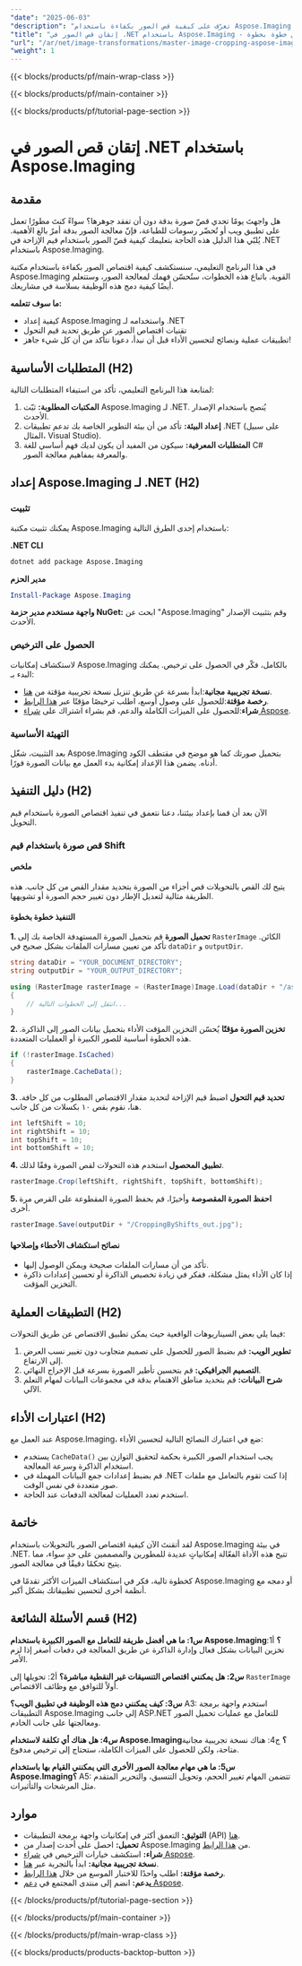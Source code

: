```yaml
---
"date": "2025-06-03"
"description": "تعرّف على كيفية قص الصور بكفاءة باستخدام Aspose.Imaging لـ .NET. يغطي هذا الدليل الإعداد والتقنيات والتطبيقات العملية."
"title": "إتقان قص الصور في .NET باستخدام Aspose.Imaging - دليل خطوة بخطوة"
"url": "/ar/net/image-transformations/master-image-cropping-aspose-imaging-dotnet/"
"weight": 1
---
```


{{< blocks/products/pf/main-wrap-class >}}

{{< blocks/products/pf/main-container >}}

{{< blocks/products/pf/tutorial-page-section >}}
# إتقان قص الصور في .NET باستخدام Aspose.Imaging

## مقدمة
هل واجهتَ يومًا تحدي قصّ صورة بدقة دون أن تفقد جوهرها؟ سواءً كنتَ مطورًا تعمل على تطبيق ويب أو تُحضّر رسومات للطباعة، فإنّ معالجة الصور بدقة أمرٌ بالغ الأهمية. يُلبّي هذا الدليل هذه الحاجة بتعليمك كيفية قصّ الصور باستخدام قيم الإزاحة في .NET باستخدام Aspose.Imaging.

في هذا البرنامج التعليمي، سنستكشف كيفية اقتصاص الصور بكفاءة باستخدام مكتبة Aspose.Imaging القوية. باتباع هذه الخطوات، ستُحسّن فهمك لمعالجة الصور، وستتعلم أيضًا كيفية دمج هذه الوظيفة بسلاسة في مشاريعك.

**ما سوف تتعلمه:**
- كيفية إعداد Aspose.Imaging واستخدامه لـ .NET
- تقنيات اقتصاص الصور عن طريق تحديد قيم التحول
- تطبيقات عملية ونصائح لتحسين الأداء
قبل أن نبدأ، دعونا نتأكد من أن كل شيء جاهز!

## المتطلبات الأساسية (H2)
لمتابعة هذا البرنامج التعليمي، تأكد من استيفاء المتطلبات التالية:

1. **المكتبات المطلوبة:** ثبّت Aspose.Imaging لـ .NET. يُنصح باستخدام الإصدار الأحدث.
2. **إعداد البيئة:** تأكد من أن بيئة التطوير الخاصة بك تدعم تطبيقات .NET (على سبيل المثال، Visual Studio).
3. **المتطلبات المعرفية:** سيكون من المفيد أن يكون لديك فهم أساسي للغة C# والمعرفة بمفاهيم معالجة الصور.

## إعداد Aspose.Imaging لـ .NET (H2)

### تثبيت
يمكنك تثبيت مكتبة Aspose.Imaging باستخدام إحدى الطرق التالية:

**.NET CLI**
```bash
dotnet add package Aspose.Imaging
```

**مدير الحزم**
```powershell
Install-Package Aspose.Imaging
```

**واجهة مستخدم مدير حزمة NuGet:** ابحث عن "Aspose.Imaging" وقم بتثبيت الإصدار الأحدث.

### الحصول على الترخيص
لاستكشاف إمكانيات Aspose.Imaging بالكامل، فكّر في الحصول على ترخيص. يمكنك البدء بـ:
- **نسخة تجريبية مجانية**:ابدأ بسرعة عن طريق تنزيل نسخة تجريبية مؤقتة من [هنا](https://releases.aspose.com/imaging/net/).
- **رخصة مؤقتة**:للحصول على وصول أوسع، اطلب ترخيصًا مؤقتًا عبر [هذا الرابط](https://purchase.aspose.com/temporary-license/).
- **شراء**:للحصول على الميزات الكاملة والدعم، قم بشراء اشتراك على [شراء Aspose](https://purchase.aspose.com/buy).

### التهيئة الأساسية
بعد التثبيت، شغّل Aspose.Imaging بتحميل صورتك كما هو موضح في مقتطف الكود أدناه. يضمن هذا الإعداد إمكانية بدء العمل مع بيانات الصورة فورًا.

## دليل التنفيذ (H2)
الآن بعد أن قمنا بإعداد بيئتنا، دعنا نتعمق في تنفيذ اقتصاص الصورة باستخدام قيم التحويل.

### قص صورة باستخدام قيم Shift
#### ملخص
يتيح لك القص بالتحويلات قص أجزاء من الصورة بتحديد مقدار القص من كل جانب. هذه الطريقة مثالية لتعديل الإطار دون تغيير حجم الصورة أو تشويهها.

#### التنفيذ خطوة بخطوة
**1. تحميل الصورة**
قم بتحميل الصورة المستهدفة الخاصة بك إلى `RasterImage` الكائن. تأكد من تعيين مسارات الملفات بشكل صحيح في `dataDir` و `outputDir`.

```csharp
string dataDir = "YOUR_DOCUMENT_DIRECTORY";
string outputDir = "YOUR_OUTPUT_DIRECTORY";

using (RasterImage rasterImage = (RasterImage)Image.Load(dataDir + "/aspose-logo.jpg"))
{
    // انتقل إلى الخطوات التالية...
}
```
**2. تخزين الصورة مؤقتًا**
يُحسّن التخزين المؤقت الأداء بتحميل بيانات الصور إلى الذاكرة. هذه الخطوة أساسية للصور الكبيرة أو العمليات المتعددة.

```csharp
if (!rasterImage.IsCached)
{
    rasterImage.CacheData();
}
```
**3. تحديد قيم التحول**
اضبط قيم الإزاحة لتحديد مقدار الاقتصاص المطلوب من كل حافة. هنا، نقوم بقص ١٠ بكسلات من كل جانب.

```csharp
int leftShift = 10;
int rightShift = 10;
int topShift = 10;
int bottomShift = 10;
```
**4. تطبيق المحصول**
استخدم هذه التحولات لقص الصورة وفقًا لذلك.

```csharp
rasterImage.Crop(leftShift, rightShift, topShift, bottomShift);
```
**5. احفظ الصورة المقصوصة**
وأخيرًا، قم بحفظ الصورة المقطوعة على القرص مرة أخرى.

```csharp
rasterImage.Save(outputDir + "/CroppingByShifts_out.jpg");
```
#### نصائح استكشاف الأخطاء وإصلاحها
- تأكد من أن مسارات الملفات صحيحة ويمكن الوصول إليها.
- إذا كان الأداء يمثل مشكلة، ففكر في زيادة تخصيص الذاكرة أو تحسين إعدادات ذاكرة التخزين المؤقت.

## التطبيقات العملية (H2)
فيما يلي بعض السيناريوهات الواقعية حيث يمكن تطبيق الاقتصاص عن طريق التحولات:
1. **تطوير الويب:** قم بضبط الصور للحصول على تصميم متجاوب دون تغيير نسب العرض إلى الارتفاع.
2. **التصميم الجرافيكي:** قم بتحسين تأطير الصورة بسرعة قبل الإخراج النهائي.
3. **شرح البيانات:** قم بتحديد مناطق الاهتمام بدقة في مجموعات البيانات لمهام التعلم الآلي.

## اعتبارات الأداء (H2)
عند العمل مع Aspose.Imaging، ضع في اعتبارك النصائح التالية لتحسين الأداء:
- يستخدم `CacheData()` يجب استخدام الصور الكبيرة بحكمة لتحقيق التوازن بين استخدام الذاكرة وسرعة المعالجة.
- قم بضبط إعدادات جمع البيانات المهملة في .NET إذا كنت تقوم بالتعامل مع ملفات صور متعددة في نفس الوقت.
- استخدم تعدد العمليات لمعالجة الدفعات عند الحاجة.

## خاتمة
لقد أتقنتَ الآن كيفية اقتصاص الصور بالتحويلات باستخدام Aspose.Imaging في بيئة .NET. تتيح هذه الأداة الفعّالة إمكانياتٍ عديدة للمطورين والمصممين على حدٍ سواء، مما يتيح تحكمًا دقيقًا في معالجة الصور.

كخطوة تالية، فكر في استكشاف الميزات الأكثر تقدمًا في Aspose.Imaging أو دمجه مع أنظمة أخرى لتحسين تطبيقاتك بشكل أكبر.

## قسم الأسئلة الشائعة (H2)
**س1: ما هي أفضل طريقة للتعامل مع الصور الكبيرة باستخدام Aspose.Imaging؟**
أ1: تخزين البيانات بشكل فعال وإدارة الذاكرة عن طريق المعالجة في دفعات أصغر إذا لزم الأمر.

**س2: هل يمكنني اقتصاص التنسيقات غير النقطية مباشرة؟**
أ2: تحويلها إلى `RasterImage` أولاً للتوافق مع وظائف الاقتصاص.

**س3: كيف يمكنني دمج هذه الوظيفة في تطبيق الويب؟**
A3: استخدم واجهة برمجة التطبيقات Aspose.Imaging إلى جانب ASP.NET للتعامل مع عمليات تحميل الصور ومعالجتها على جانب الخادم.

**س4: هل هناك أي تكلفة لاستخدام Aspose.Imaging؟**
ج4: هناك نسخة تجريبية مجانية متاحة، ولكن للحصول على الميزات الكاملة، ستحتاج إلى ترخيص مدفوع.

**س5: ما هي مهام معالجة الصور الأخرى التي يمكنني القيام بها باستخدام Aspose.Imaging؟**
A5: تتضمن المهام تغيير الحجم، وتحويل التنسيق، والتحرير المتقدم مثل المرشحات والتأثيرات.

## موارد
- **التوثيق:** التعمق أكثر في إمكانيات واجهة برمجة التطبيقات (API) [هنا](https://reference.aspose.com/imaging/net/).
- **تحميل:** احصل على أحدث إصدار من Aspose.Imaging من [هذا الرابط](https://releases.aspose.com/imaging/net/).
- **شراء:** استكشف خيارات الترخيص في [شراء Aspose](https://purchase.aspose.com/buy).
- **نسخة تجريبية مجانية:** ابدأ بالتجربة عبر [هنا](https://releases.aspose.com/imaging/net/).
- **رخصة مؤقتة:** اطلب واحدًا للاختبار الموسع من خلال [هذا الرابط](https://purchase.aspose.com/temporary-license/).
- **يدعم:** انضم إلى منتدى المجتمع في [دعم Aspose](https://forum.aspose.com/c/imaging/10).

{{< /blocks/products/pf/tutorial-page-section >}}

{{< /blocks/products/pf/main-container >}}

{{< /blocks/products/pf/main-wrap-class >}}

{{< blocks/products/products-backtop-button >}}